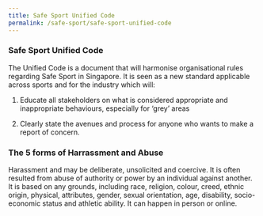 ```yaml
---
title: Safe Sport Unified Code
permalink: /safe-sport/safe-sport-unified-code
---
```


### Safe Sport Unified Code

The Unified Code is a document that will harmonise organisational rules regarding Safe Sport in Singapore. It is
seen as a new standard applicable across sports
and for the industry which will:

1. Educate all stakeholders on what is
considered appropriate and inappropriate
behaviours, especially for ‘grey’ areas

2. Clearly state the avenues and process for
anyone who wants to make a report of
concern.



### The 5 forms of Harrassment and Abuse

Harassment and may be deliberate, unsolicited and coercive. It is often resulted from abuse of authority or power by an individual against another. It is based on any grounds, including race, religion, colour, creed, ethnic origin, physical, attributes, gender, sexual orientation, age, disability, socio-economic status and athletic ability. It can happen in person or online.